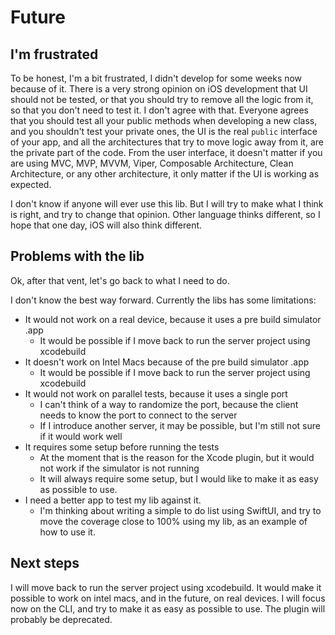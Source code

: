 # Future

## I'm frustrated

To be honest, I'm a bit frustrated, I didn't develop for some weeks now because of it. There is a very strong opinion on iOS development that UI should not be tested, or that you should try to remove all the logic from it, so that you don't need to test it. I don't agree with that. Everyone agrees that you should test all your public methods when developing a new class, and you shouldn't test your private ones, the UI is the real `public` interface of your app, and all the architectures that try to move logic away from it, are the private part of the code. From the user interface, it doesn't matter if you are using MVC, MVP, MVVM, Viper, Composable Architecture, Clean Architecture, or any other architecture, it only matter if the UI is working as expected.

I don't know if anyone will ever use this lib. But I will try to make what I think is right, and try to change that opinion. Other language thinks different, so I hope that one day, iOS will also think different.

## Problems with the lib

Ok, after that vent, let's go back to what I need to do.

I don't know the best way forward. Currently the libs has some limitations:
- It would not work on a real device, because it uses a pre build simulator .app
  - It would be possible if I move back to run the server project using xcodebuild
- It doesn't work on Intel Macs because of the pre build simulator .app
  - It would be possible if I move back to run the server project using xcodebuild
- It would not work on parallel tests, because it uses a single port
  - I can't think of a way to randomize the port, because the client needs to know the port to connect to the server
  - If I introduce another server, it may be possible, but I'm still not sure if it would work well
- It requires some setup before running the tests
  - At the moment that is the reason for the Xcode plugin, but it would not work if the simulator is not running
  - It will always require some setup, but I would like to make it as easy as possible to use.
- I need a better app to test my lib against it.
  - I'm thinking about writing a simple to do list using SwiftUI, and try to move the coverage close to 100% using my lib, as an example of how to use it.

## Next steps

I will move back to run the server project using xcodebuild. It would make it possible to work on intel macs, and in the future, on real devices. I will focus now on the CLI, and try to make it as easy as possible to use. The plugin will probably be deprecated.